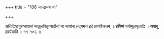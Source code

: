 +++
title = "106 चान्द्रायणं वा"

+++


अतिदिष्टगुरुभावानां मातुलपितृव्यादीनां या भार्यास् तद्गमन इदं प्रायश्चित्तम् । **हविष्यं** पयोमूलघृतादि । **यवागू** द्रवपेयादि ॥ ११.१०६ ॥